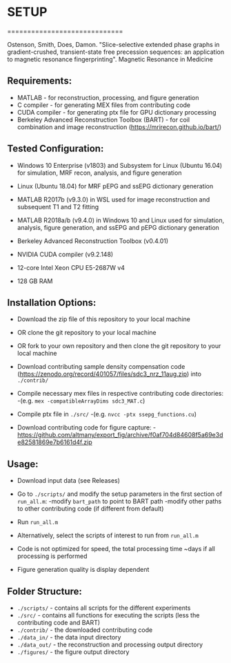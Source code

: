 # SETUP #

=============================

Ostenson, Smith, Does, Damon. "Slice-selective extended phase graphs in gradient-crushed, transient-state free precession sequences: an application to magnetic resonance fingerprinting". Magnetic Resonance in Medicine

Requirements:
-------------
* MATLAB  - for reconstruction, processing, and figure generation
* C compiler - for generating MEX files from contributing code
* CUDA compiler - for generating ptx file for GPU dictionary processing
* Berkeley Advanced Reconstruction Toolbox (BART) - for coil combination and image reconstruction (https://mrirecon.github.io/bart/)


Tested Configuration:
---------------------
* Windows 10 Enterprise (v1803) and Subsystem for Linux (Ubuntu 16.04) for simulation, MRF recon, analysis, and figure generation
* Linux (Ubuntu 18.04) for MRF pEPG and ssEPG dictionary generation
* MATLAB R2017b (v9.3.0) in WSL used for image reconstruction and subsequent T1 and T2 fitting
* MATLAB R2018a/b (v9.4.0) in Windows 10 and Linux used for simulation, analysis, figure generation, and ssEPG and pEPG dictionary generation
* Berkeley Advanced Reconstruction Toolbox (v0.4.01)
* NVIDIA CUDA compiler (v9.2.148)

* 12-core Intel Xeon CPU E5-2687W v4
* 128 GB RAM

Installation Options:
---------------------
* Download the zip file of this repository to your local machine
* OR clone the git repository to your local machine
* OR fork to your own repository and then clone the git repository to your local machine


* Download contributing sample density compensation code (https://zenodo.org/record/401057/files/sdc3_nrz_11aug.zip) into `./contrib/`
* Compile necessary mex files in respective contributing code directories:
    -(e.g. `mex -compatibleArrayDims sdc3_MAT.c`)
* Compile ptx file in `./src/`
    -(e.g. `nvcc -ptx ssepg_functions.cu`)
* Download contributing code for figure capture:
    -https://github.com/altmany/export_fig/archive/f0af704d84608f5a69e3de82581869e7b6161d4f.zip

Usage:
------
* Download input data (see Releases)
* Go to `./scripts/` and modify the setup parameters in the first section of `run_all.m`:
    -modify `bart_path` to point to BART path
    -modify other paths to other contributing code (if different from default)
* Run `run_all.m`
* Alternatively, select the scripts of interest to run from `run_all.m`

* Code is not optimized for speed, the total processing time ~days if all processing is performed
* Figure generation quality is display dependent

Folder Structure:
--------

* `./scripts/` - contains all scripts for the different experiments
* `./src/` - contains all functions for executing the scripts (less the contributing code and BART)
* `./contrib/` - the downloaded contributing code
* `./data_in/` - the data input directory
* `./data_out/` - the reconstruction and processing output directory
* `./figures/` - the figure output directory


